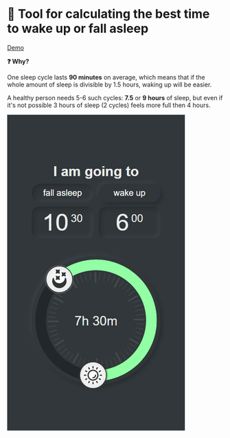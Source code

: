 # 🌙 Tool for calculating the best time to wake up or fall asleep
[Demo](https://romenkova.github.io/sleep/)

**❓ Why?**

One sleep cycle lasts **90 minutes** on average, which means that if the whole amount of sleep is divisible by 1.5 hours, waking up will be easier. 

A healthy person needs 5-6 such cycles: **7.5** or **9 hours** of sleep, but even if it's not possible 3 hours of sleep (2 cycles) feels more full then 4 hours.

 ![Demo gif](/demo.gif)
